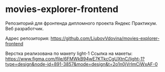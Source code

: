 # movies-explorer-frontend

Репозиторий для фронтенда дипломного проекта Яндекс Практикум. Веб разработчик. 

Адрес репозитория: https://github.com/LiubovVdovina/movies-explorer-frontend

Верстка реализована по макету light-1
Ссылка на макеты: https://www.figma.com/file/6FMWkB94wE7KTkcCgUXtnC/light-1?type=design&node-id=891-3857&mode=design&t=2o1n0jVrlmCiWxAF-0
